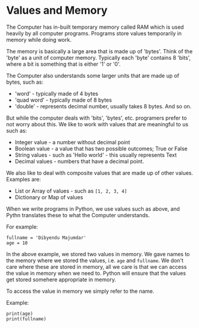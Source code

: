 # Values and Memory

The Computer has in-built temporary memory called RAM which is used heavily by all computer programs. Programs store values temporarily
in memory while doing work. 

The memory is basically a large area that is made up of 'bytes'. Think of the 'byte' as a unit of computer memory. Typically each 'byte' 
contains 8 'bits', where a bit is something that is either '1' or '0'. 

The Computer also understands some larger units that are made up of bytes, such as:

* 'word' - typically made of 4 bytes
* 'quad word' - typically made of 8 bytes
* 'double' - represents decimal number, usually takes 8 bytes.
And so on.

But while the computer deals with 'bits', 'bytes', etc. programers prefer to not worry about this. We like to work with values that are
meaningful to us such as:

* Integer value - a number without decimal point
* Boolean value - a value that has two possible outcomes; True or False
* String values - such as 'Hello world' - this usually represents Text
* Decimal values - numbers that have a decimal point.

We also like to deal with composite values that are made up of other values. Examples are:

* List or Array of values - such as `[1, 2, 3, 4]`
* Dictionary or Map of values

When we write programs in Python, we use values such as above, and Pythn translates these to what the Computer understands.

For example:

```
fullname = 'Dibyendu Majumdar'
age = 10
```

In the above example, we stored two values in memory.
We gave names to the memory where we stored the values, i.e. `age` and `fullname`. 
We don't care where these are stored in memory, all we care is that we can access the value in memory when we need to.
Python will ensure that the values get stored somehere appropriate in memory.

To access the value in memory we simply refer to the name.

Example:

```
print(age)
print(fullname)
```
